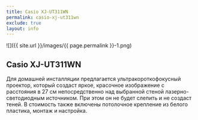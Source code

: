 ```yaml
---
title: Casio XJ-UT311WN
permalink: casio-xj-ut311wn
exclude: true
layout: info
---
```


![]({{ site.url }}/images/{{ page.permalink }}-1.png)

## Casio XJ-UT311WN

Для домашней инсталляции предлагается ультракороткофокусный проектор, который создаст яркое, красочное изображение с расстояния в 27 см непосредственно над выбранной стеной лазерно-светодиодным источником. При этом он не будет слепить и не создаст теней. В стоимость также включены потолочное крепление из белого пластика, монтаж и настройка.
